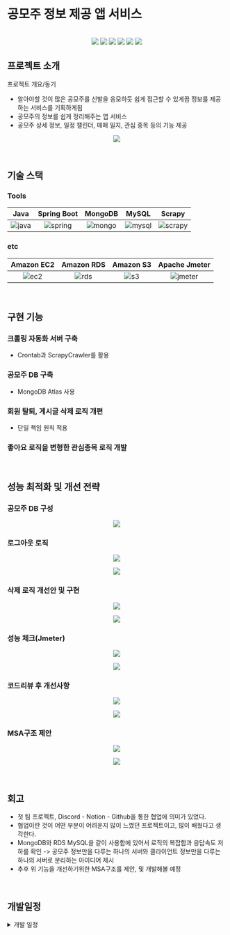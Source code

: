 # 공모주 정보 제공 앱 서비스

<p align="center">
  <br>
  <img src="./images/common/1.jpg">
  <img src="./images/common/2.jpg">
  <img src="./images/common/3.jpg">
  <img src="./images/common/4.jpg">
  <img src="./images/common/5.jpg">
  <img src="./images/common/6.jpg">
  <br>
</p>

## 프로젝트 소개

<p align="justify">
프로젝트 개요/동기
</p>

- 알아야할 것이 많은 공모주를 신발을 응모하듯 쉽게 접근할 수 있게끔 정보를 제공하는 서비스를 기획하게됨
- 공모주의 정보를 쉽게 정리해주는 앱 서비스
- 공모주 상세 정보, 일정 캘린더, 매매 일지, 관심 종목 등의 기능 제공

<p align="center">
<img src="./images/common/tree.png">
</p>

<br>


## 기술 스택

### Tools

|Java | Spring Boot | MongoDB  |  MySQL   | Scrapy |
| :--------: | :--------: | :--------: | :------: | :-----: |
|   ![java]   | ![spring]   | ![mongo] | ![mysql] |![scrapy]|

### etc
|Amazon EC2 | Amazon RDS |  Amazon S3 | Apache Jmeter |
| :--------: | :--------: | :------: |  :------: | 
|   ![ec2]    |   ![rds]    | ![s3] | ![jmeter] | 

<br>

## 구현 기능

### 크롤링 자동화 서버 구축
- Crontab과 ScrapyCrawler를 활용
### 공모주 DB 구축
- MongoDB Atlas 사용
### 회원 탈퇴, 게시글 삭제 로직 개편
- 단일 책임 원칙 적용
### 좋아요 로직을 변형한 관심종목 로직 개발

<br>

## 성능 최적화 및 개선 전략

### 공모주 DB 구성
<p align="center">
<img src="./images/issue/ipo.png">
</p>

### 로그아웃 로직
<p align="center">
<img src="./images/issue/logout1.png">
</p>
<p align="center">
<img src="./images/issue/logout2.png">
</p>



### 삭제 로직 개선안 및 구현
<p align="center">
<img src="./images/issue/delete1.png">
</p>
<p align="center">
<img src="./images/issue/delete2.png">
</p>


### 성능 체크(Jmeter)
<p align="center">
<img src="./images/issue/traffic1.png">
</p>
<p align="center">
<img src="./images/issue/traffic2.png">
</p>

### 코드리뷰 후 개선사항
<p align="center">
<img src="./images/issue/review1.png">
</p>
<p align="center">
<img src="./images/issue/review2.png">
</p>

### MSA구조 제안
<p align="center">
<img src="./images/issue/msa1.png">
</p>
<p align="center">
<img src="./images/issue/msa2.png">
</p>


<br>

## 회고
- 첫 팀 프로젝트, Discord - Notion - Github을 통한 협업에 의미가 있었다.
- 협업이란 것이 어떤 부분이 어려운지 많이 느꼈던 프로젝트이고, 많이 배웠다고 생각한다.
- MongoDB와 RDS MySQL을 같이 사용함에 있어서 로직의 복잡함과 응답속도 저하를 확인 -> 공모주 정보만을 다루는 하나의 서버와 클라이언트 정보만을 다루는 하나의 서버로 분리하는 아이디어 제시
- 추후 위 기능을 개선하기위한 MSA구조를 제안, 및 개발해볼 예정

<br>

## 개발일정

<details>
<summary>개발 일정</summary>


### 2023-08-23
- 요구사항 정리 및 프로젝트 개요 설정
- api명세 / DTO 정리

### 2023-08-28
- Scrapy 활용한 크롤링/MongoDB에 저장하는 로직 개발

### 2023-08-29
- 로그인 과정 구현 (Back)
  JWT/RefreshToken을 이용한 보안 / *추후 카카오|구글 로그인 서비스 추가 계획
- dto <-> entity간 전환(ModelMapper)로직 개발 (Back)
- 테스트 DB 구축 및 테스트 완료 (Back)

### 2023-08-30
- ~~크롤링 방식 변경 고려 *공모주 정보 제공 사이트의 xpath 좌표 상이로 취소~~
- 초보자를 위한 서비스로 타깃 변경

### 2023-09-04
- 회원가입/로그인 컨트롤러 구현 (Back)

### 2023-09-06
- 조회수 증가 로직 구현 (Back)
- 게시글 불러오기 로직 구현 (Back)

### 2023-09-10
- 크롤링 방식 변경 ~~*기존엔 한 페이지 전체 -> 하나씩(안정성을 위함)~~
- 크롤링 데이터 -> mongoDB 적재 구현
- 공모주 관련 로직 구현 (Back)

### 2023-09-12
- 크롤링 최적화
- mongoDB <-> Spring 연동 완료 (Back)
- 커뮤니티 게시글 기능 구현 (Back)*게시글 사진의 경우 추후에 협의 후 타입 및 방식 수정 예정

### 2023-09-13
- 마이페이지 로직 구현 (Back)
- 회원정보 수정 로직 구현 (Back)

### 2023-09-18
- 매매일지 구성 (Back)
- DB 구축

### 2023-09-20
- 매매일지 로직 구현중 (Back)
- 크롤링 ec2에서 주기적으로 실행하기 구현

### 2023-09-22
- 매매일지 로직 구현 완료 (Back)

### 2023-09-25
- 댓글 로직 추가 (Back)
- 게시글, 댓글 수정 로직 추가 (Back)

### 2023-09-27
- 크롤링 업데이트 기능 추가
- 여러 요소 크롤링 구현중

### 2023-10-02
- 좋아요 로직 추가 (Back)
- 임시 서버 배포 및 환경 구축
- ec2, rds, s3

### 2023-10-03
- 관심종목 로직 추가 (Back)
- 검색 로직 구현중 (Back)

### 2023-10-05
- 검색 로직 구현 완료(Back)

### 2023-10-10
- 크롤링 업데이트, 가져오기 자동화 완료
- 2차 임시 서버 배포

### 2023-10-13
- 로그아웃 로직 구현 *redis (Back)

### 2023-10-16
- 좋아요 개수 가져오기 구현 *사용자 경험을 위함 (Back)

### 2023-10-23
- 삭제 로직 개편 (Back)

### 2023-11-06
- 수정 로직 개편 (Back)
- 좋아요 고유값으로 수정 (Back)

### 2023-11-13
- QueryDsl 도입

### 2023-12-01
- DeleteApplication 제안 및 개발
</details>

<!-- Stack Icon Refernces -->

[java]: /images/stack/java.png
[mongo]: /images/stack/mongodb.png
[spring]: /images/stack/springboot.png
[scrapy]: /images/stack/scrapy.png
[mysql]: /images/stack/rds_mysql.png
[ec2]: /images/stack/ec2.png
[rds]: /images/stack/rds.png
[s3]: /images/stack/s3.png
[jmeter]: /images/stack/jmeter.png
